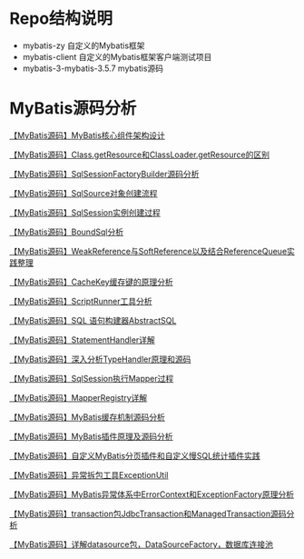 # Repo结构说明
- mybatis-zy  自定义的Mybatis框架
- mybatis-client  自定义的Mybatis框架客户端测试项目
- mybatis-3-mybatis-3.5.7  mybatis源码


# MyBatis源码分析

[【MyBatis源码】MyBatis核心组件架构设计](https://zwzhangyu.blog.csdn.net/article/details/143666683)

[【MyBatis源码】Class.getResource和ClassLoader.getResource的区别](https://zwzhangyu.blog.csdn.net/article/details/143271403)

[【MyBatis源码】SqlSessionFactoryBuilder源码分析](https://zwzhangyu.blog.csdn.net/article/details/143272095)

[【MyBatis源码】SqlSource对象创建流程](https://zwzhangyu.blog.csdn.net/article/details/143351988)

[【MyBatis源码】SqlSession实例创建过程](https://zwzhangyu.blog.csdn.net/article/details/143376203)

[【MyBatis源码】BoundSql分析](https://zwzhangyu.blog.csdn.net/article/details/143441608)

[【MyBatis源码】WeakReference与SoftReference以及结合ReferenceQueue实践整理](https://zwzhangyu.blog.csdn.net/article/details/143453558)

[【MyBatis源码】CacheKey缓存键的原理分析](https://zwzhangyu.blog.csdn.net/article/details/143456534)

[【MyBatis源码】ScriptRunner工具分析](https://zwzhangyu.blog.csdn.net/article/details/143648555)

[【MyBatis源码】SQL 语句构建器AbstractSQL](https://zwzhangyu.blog.csdn.net/article/details/143651957)

[【MyBatis源码】StatementHandler详解](https://zwzhangyu.blog.csdn.net/article/details/143694456)

[【MyBatis源码】深入分析TypeHandler原理和源码](https://zwzhangyu.blog.csdn.net/article/details/143725368)

[【MyBatis源码】SqlSession执行Mapper过程](docs/【MyBatis源码】SqlSession执行Mapper过程.md)

[【MyBatis源码】MapperRegistry详解](docs/【MyBatis源码】MapperRegistry详解.md)

[【MyBatis源码】MyBatis缓存机制源码分析](docs/【MyBatis源码】MyBatis缓存机制源码分析.md)

[【MyBatis源码】MyBatis插件原理及源码分析](docs/MyBatis插件原理及源码分析.md)

[【MyBatis源码】自定义MyBatis分页插件和自定义慢SQL统计插件实践](docs/自定义MyBatis分页插件和自定义慢SQL统计插件实践.md)

[【MyBatis源码】异常拆包工具ExceptionUtil](docs/【MyBatis源码】异常拆包工具ExceptionUtil.md)

[【MyBatis源码】MyBatis异常体系中ErrorContext和ExceptionFactory原理分析](docs/MyBatis异常体系中ErrorContext和ExceptionFactory原理分析.md)

[【MyBatis源码】transaction包JdbcTransaction和ManagedTransaction源码分析](docs/【MyBatis源码】transaction包JdbcTransaction和ManagedTransaction源码分析.md)

[【MyBatis源码】详解datasource包，DataSourceFactory，数据库连接池](docs/【MyBatis源码】详解datasource包，DataSourceFactory，数据库连接池.md)

